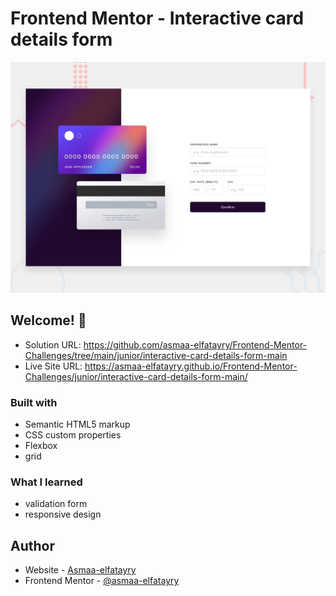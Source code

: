 # Frontend Mentor - Interactive card details form

![Design preview for the Interactive card details form coding challenge](./design/desktop-preview.jpg)

## Welcome! 👋


- Solution URL:  https://github.com/asmaa-elfatayry/Frontend-Mentor-Challenges/tree/main/junior/interactive-card-details-form-main
- Live Site URL: https://asmaa-elfatayry.github.io/Frontend-Mentor-Challenges/junior/interactive-card-details-form-main/



### Built with

- Semantic HTML5 markup
- CSS custom properties
- Flexbox
- grid



### What I learned

- validation form
- responsive design





## Author

- Website - [Asmaa-elfatayry](https://github.com/asmaa-elfatayry)
- Frontend Mentor - [@asmaa-elfatayry](https://www.frontendmentor.io/profile/asmaa-elfatayry)
